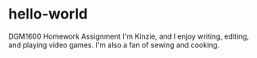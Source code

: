 # hello-world
DGM1600 Homework Assignment
I'm Kinzie, and I enjoy writing, editing, and playing video games. I'm also a fan of sewing and cooking.
